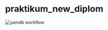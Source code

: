 # praktikum_new_diplom

![yamdb workflow](https://github.com/MihVS/foodgram-project-react/tree/main/.github/workflows/foodgram-workflow.yml/badge.svg)